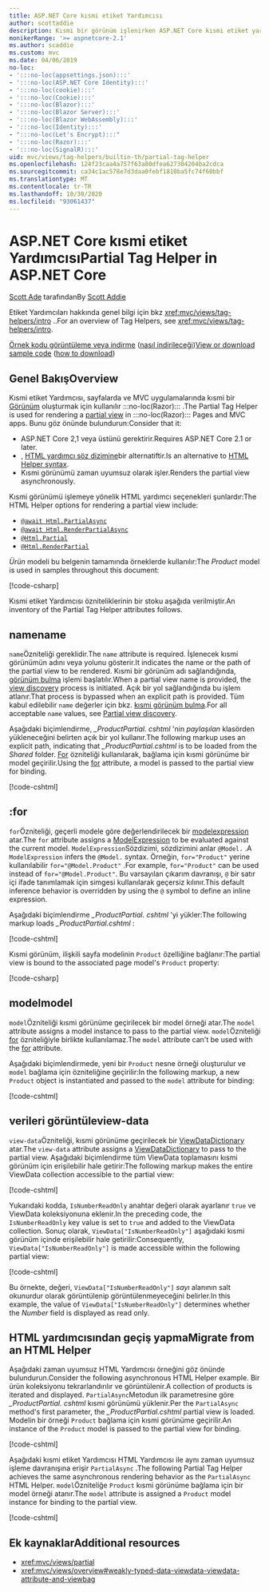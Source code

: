 ```yaml
---
title: ASP.NET Core kısmi etiket Yardımcısı
author: scottaddie
description: Kısmi bir görünüm işlenirken ASP.NET Core kısmi etiket yardımcısını ve onun özniteliklerinin her birinin rolünü bulur.
monikerRange: '>= aspnetcore-2.1'
ms.author: scaddie
ms.custom: mvc
ms.date: 04/06/2019
no-loc:
- ':::no-loc(appsettings.json):::'
- ':::no-loc(ASP.NET Core Identity):::'
- ':::no-loc(cookie):::'
- ':::no-loc(Cookie):::'
- ':::no-loc(Blazor):::'
- ':::no-loc(Blazor Server):::'
- ':::no-loc(Blazor WebAssembly):::'
- ':::no-loc(Identity):::'
- ":::no-loc(Let's Encrypt):::"
- ':::no-loc(Razor):::'
- ':::no-loc(SignalR):::'
uid: mvc/views/tag-helpers/builtin-th/partial-tag-helper
ms.openlocfilehash: 124f23caa4a757f63a80dfea627304204ba2cdca
ms.sourcegitcommit: ca34c1ac578e7d3daa0febf1810ba5fc74f60bbf
ms.translationtype: MT
ms.contentlocale: tr-TR
ms.lasthandoff: 10/30/2020
ms.locfileid: "93061437"
---
```

# <a name="partial-tag-helper-in-aspnet-core"></a><span data-ttu-id="14c35-103">ASP.NET Core kısmi etiket Yardımcısı</span><span class="sxs-lookup"><span data-stu-id="14c35-103">Partial Tag Helper in ASP.NET Core</span></span>

<span data-ttu-id="14c35-104">[Scott Ade](https://github.com/scottaddie) tarafından</span><span class="sxs-lookup"><span data-stu-id="14c35-104">By [Scott Addie](https://github.com/scottaddie)</span></span>

<span data-ttu-id="14c35-105">Etiket Yardımcıları hakkında genel bilgi için bkz <xref:mvc/views/tag-helpers/intro> ..</span><span class="sxs-lookup"><span data-stu-id="14c35-105">For an overview of Tag Helpers, see <xref:mvc/views/tag-helpers/intro>.</span></span>

<span data-ttu-id="14c35-106">[Örnek kodu görüntüleme veya indirme](https://github.com/dotnet/AspNetCore.Docs/tree/master/aspnetcore/mvc/views/tag-helpers/built-in/samples) ([nasıl indirileceği](xref:index#how-to-download-a-sample))</span><span class="sxs-lookup"><span data-stu-id="14c35-106">[View or download sample code](https://github.com/dotnet/AspNetCore.Docs/tree/master/aspnetcore/mvc/views/tag-helpers/built-in/samples) ([how to download](xref:index#how-to-download-a-sample))</span></span>

## <a name="overview"></a><span data-ttu-id="14c35-107">Genel Bakış</span><span class="sxs-lookup"><span data-stu-id="14c35-107">Overview</span></span>

<span data-ttu-id="14c35-108">Kısmi etiket Yardımcısı, sayfalarda ve MVC uygulamalarında kısmi bir [Görünüm](xref:mvc/views/partial) oluşturmak için kullanılır :::no-loc(Razor)::: .</span><span class="sxs-lookup"><span data-stu-id="14c35-108">The Partial Tag Helper is used for rendering a [partial view](xref:mvc/views/partial) in :::no-loc(Razor)::: Pages and MVC apps.</span></span> <span data-ttu-id="14c35-109">Bunu göz önünde bulundurun:</span><span class="sxs-lookup"><span data-stu-id="14c35-109">Consider that it:</span></span>

* <span data-ttu-id="14c35-110">ASP.NET Core 2,1 veya üstünü gerektirir.</span><span class="sxs-lookup"><span data-stu-id="14c35-110">Requires ASP.NET Core 2.1 or later.</span></span>
* <span data-ttu-id="14c35-111">, [HTML yardımcı söz dizimine](xref:mvc/views/partial#reference-a-partial-view)bir alternatiftir.</span><span class="sxs-lookup"><span data-stu-id="14c35-111">Is an alternative to [HTML Helper syntax](xref:mvc/views/partial#reference-a-partial-view).</span></span>
* <span data-ttu-id="14c35-112">Kısmi görünümü zaman uyumsuz olarak işler.</span><span class="sxs-lookup"><span data-stu-id="14c35-112">Renders the partial view asynchronously.</span></span>

<span data-ttu-id="14c35-113">Kısmi görünümü işlemeye yönelik HTML yardımcı seçenekleri şunlardır:</span><span class="sxs-lookup"><span data-stu-id="14c35-113">The HTML Helper options for rendering a partial view include:</span></span>

* [`@await Html.PartialAsync`](/dotnet/api/microsoft.aspnetcore.mvc.rendering.htmlhelperpartialextensions.partialasync)
* [`@await Html.RenderPartialAsync`](/dotnet/api/microsoft.aspnetcore.mvc.rendering.htmlhelperpartialextensions.renderpartialasync)
* [`@Html.Partial`](/dotnet/api/microsoft.aspnetcore.mvc.rendering.htmlhelperpartialextensions.partial)
* [`@Html.RenderPartial`](/dotnet/api/microsoft.aspnetcore.mvc.rendering.htmlhelperpartialextensions.renderpartial)

<span data-ttu-id="14c35-114">*Ürün* modeli bu belgenin tamamında örneklerde kullanılır:</span><span class="sxs-lookup"><span data-stu-id="14c35-114">The *Product* model is used in samples throughout this document:</span></span>

[!code-csharp[](samples/TagHelpersBuiltIn/Models/Product.cs)]

<span data-ttu-id="14c35-115">Kısmi etiket Yardımcısı özniteliklerinin bir stoku aşağıda verilmiştir.</span><span class="sxs-lookup"><span data-stu-id="14c35-115">An inventory of the Partial Tag Helper attributes follows.</span></span>

## <a name="name"></a><span data-ttu-id="14c35-116">name</span><span class="sxs-lookup"><span data-stu-id="14c35-116">name</span></span>

<span data-ttu-id="14c35-117">`name`Özniteliği gereklidir.</span><span class="sxs-lookup"><span data-stu-id="14c35-117">The `name` attribute is required.</span></span> <span data-ttu-id="14c35-118">İşlenecek kısmi görünümün adını veya yolunu gösterir.</span><span class="sxs-lookup"><span data-stu-id="14c35-118">It indicates the name or the path of the partial view to be rendered.</span></span> <span data-ttu-id="14c35-119">Kısmi bir görünüm adı sağlandığında, [görünüm bulma](xref:mvc/views/overview#view-discovery) işlemi başlatılır.</span><span class="sxs-lookup"><span data-stu-id="14c35-119">When a partial view name is provided, the [view discovery](xref:mvc/views/overview#view-discovery) process is initiated.</span></span> <span data-ttu-id="14c35-120">Açık bir yol sağlandığında bu işlem atlanır.</span><span class="sxs-lookup"><span data-stu-id="14c35-120">That process is bypassed when an explicit path is provided.</span></span> <span data-ttu-id="14c35-121">Tüm kabul edilebilir `name` değerler için bkz. [kısmi görünüm bulma](xref:mvc/views/partial#partial-view-discovery).</span><span class="sxs-lookup"><span data-stu-id="14c35-121">For all acceptable `name` values, see [Partial view discovery](xref:mvc/views/partial#partial-view-discovery).</span></span>

<span data-ttu-id="14c35-122">Aşağıdaki biçimlendirme, *_ProductPartial. cshtml* 'nin *paylaşılan* klasörden yükleneceğini belirten açık bir yol kullanır.</span><span class="sxs-lookup"><span data-stu-id="14c35-122">The following markup uses an explicit path, indicating that *_ProductPartial.cshtml* is to be loaded from the *Shared* folder.</span></span> <span data-ttu-id="14c35-123">[For](#for) özniteliği kullanılarak, bağlama için kısmi görünüme bir model geçirilir.</span><span class="sxs-lookup"><span data-stu-id="14c35-123">Using the [for](#for) attribute, a model is passed to the partial view for binding.</span></span>

[!code-cshtml[](samples/TagHelpersBuiltIn/Pages/Product.cshtml?name=snippet_Name)]

## <a name="for"></a><span data-ttu-id="14c35-124">:</span><span class="sxs-lookup"><span data-stu-id="14c35-124">for</span></span>

<span data-ttu-id="14c35-125">`for`Özniteliği, geçerli modele göre değerlendirilecek bir [modelexpression](/dotnet/api/microsoft.aspnetcore.mvc.viewfeatures.modelexpression) atar.</span><span class="sxs-lookup"><span data-stu-id="14c35-125">The `for` attribute assigns a [ModelExpression](/dotnet/api/microsoft.aspnetcore.mvc.viewfeatures.modelexpression) to be evaluated against the current model.</span></span> <span data-ttu-id="14c35-126">`ModelExpression`Sözdizimi, sözdizimini anlar `@Model.` .</span><span class="sxs-lookup"><span data-stu-id="14c35-126">A `ModelExpression` infers the `@Model.` syntax.</span></span> <span data-ttu-id="14c35-127">Örneğin, `for="Product"` yerine kullanılabilir `for="@Model.Product"` .</span><span class="sxs-lookup"><span data-stu-id="14c35-127">For example, `for="Product"` can be used instead of `for="@Model.Product"`.</span></span> <span data-ttu-id="14c35-128">Bu varsayılan çıkarım davranışı, `@` bir satır içi ifade tanımlamak için simgesi kullanılarak geçersiz kılınır.</span><span class="sxs-lookup"><span data-stu-id="14c35-128">This default inference behavior is overridden by using the `@` symbol to define an inline expression.</span></span>

<span data-ttu-id="14c35-129">Aşağıdaki biçimlendirme *_ProductPartial. cshtml* 'yi yükler:</span><span class="sxs-lookup"><span data-stu-id="14c35-129">The following markup loads *_ProductPartial.cshtml* :</span></span>

[!code-cshtml[](samples/TagHelpersBuiltIn/Pages/Product.cshtml?name=snippet_For)]

<span data-ttu-id="14c35-130">Kısmi görünüm, ilişkili sayfa modelinin `Product` özelliğine bağlanır:</span><span class="sxs-lookup"><span data-stu-id="14c35-130">The partial view is bound to the associated page model's `Product` property:</span></span>

[!code-csharp[](samples/TagHelpersBuiltIn/Pages/Product.cshtml.cs?highlight=8)]

## <a name="model"></a><span data-ttu-id="14c35-131">model</span><span class="sxs-lookup"><span data-stu-id="14c35-131">model</span></span>

<span data-ttu-id="14c35-132">`model`Özniteliği kısmi görünüme geçirilecek bir model örneği atar.</span><span class="sxs-lookup"><span data-stu-id="14c35-132">The `model` attribute assigns a model instance to pass to the partial view.</span></span> <span data-ttu-id="14c35-133">`model`Özniteliği [for](#for) özniteliğiyle birlikte kullanılamaz.</span><span class="sxs-lookup"><span data-stu-id="14c35-133">The `model` attribute can't be used with the [for](#for) attribute.</span></span>

<span data-ttu-id="14c35-134">Aşağıdaki biçimlendirmede, yeni bir `Product` nesne örneği oluşturulur ve `model` bağlama için özniteliğine geçirilir:</span><span class="sxs-lookup"><span data-stu-id="14c35-134">In the following markup, a new `Product` object is instantiated and passed to the `model` attribute for binding:</span></span>

[!code-cshtml[](samples/TagHelpersBuiltIn/Pages/Product.cshtml?name=snippet_Model)]

## <a name="view-data"></a><span data-ttu-id="14c35-135">verileri görüntüle</span><span class="sxs-lookup"><span data-stu-id="14c35-135">view-data</span></span>

<span data-ttu-id="14c35-136">`view-data`Özniteliği, kısmi görünüme geçirilecek bir [ViewDataDictionary](/dotnet/api/microsoft.aspnetcore.mvc.viewfeatures.viewdatadictionary) atar.</span><span class="sxs-lookup"><span data-stu-id="14c35-136">The `view-data` attribute assigns a [ViewDataDictionary](/dotnet/api/microsoft.aspnetcore.mvc.viewfeatures.viewdatadictionary) to pass to the partial view.</span></span> <span data-ttu-id="14c35-137">Aşağıdaki biçimlendirme tüm ViewData toplamasını kısmi görünüm için erişilebilir hale getirir:</span><span class="sxs-lookup"><span data-stu-id="14c35-137">The following markup makes the entire ViewData collection accessible to the partial view:</span></span>

[!code-cshtml[](samples/TagHelpersBuiltIn/Pages/Product.cshtml?name=snippet_ViewData&highlight=5-)]

<span data-ttu-id="14c35-138">Yukarıdaki kodda, `IsNumberReadOnly` anahtar değeri olarak ayarlanır `true` ve ViewData koleksiyonuna eklenir.</span><span class="sxs-lookup"><span data-stu-id="14c35-138">In the preceding code, the `IsNumberReadOnly` key value is set to `true` and added to the ViewData collection.</span></span> <span data-ttu-id="14c35-139">Sonuç olarak, `ViewData["IsNumberReadOnly"]` aşağıdaki kısmi görünüm içinde erişilebilir hale getirilir:</span><span class="sxs-lookup"><span data-stu-id="14c35-139">Consequently, `ViewData["IsNumberReadOnly"]` is made accessible within the following partial view:</span></span>

[!code-cshtml[](samples/TagHelpersBuiltIn/Pages/Shared/_ProductViewDataPartial.cshtml?highlight=5)]

<span data-ttu-id="14c35-140">Bu örnekte, değeri, `ViewData["IsNumberReadOnly"]` *sayı* alanının salt okunurdur olarak görüntülenip görüntülenmeyeceğini belirler.</span><span class="sxs-lookup"><span data-stu-id="14c35-140">In this example, the value of `ViewData["IsNumberReadOnly"]` determines whether the *Number* field is displayed as read only.</span></span>

## <a name="migrate-from-an-html-helper"></a><span data-ttu-id="14c35-141">HTML yardımcısından geçiş yapma</span><span class="sxs-lookup"><span data-stu-id="14c35-141">Migrate from an HTML Helper</span></span>

<span data-ttu-id="14c35-142">Aşağıdaki zaman uyumsuz HTML Yardımcısı örneğini göz önünde bulundurun.</span><span class="sxs-lookup"><span data-stu-id="14c35-142">Consider the following asynchronous HTML Helper example.</span></span> <span data-ttu-id="14c35-143">Bir ürün koleksiyonu tekrarlandırılır ve görüntülenir.</span><span class="sxs-lookup"><span data-stu-id="14c35-143">A collection of products is iterated and displayed.</span></span> <span data-ttu-id="14c35-144">`PartialAsync`Metodun ilk parametresine göre *_ProductPartial. cshtml* kısmi görünümü yüklenir.</span><span class="sxs-lookup"><span data-stu-id="14c35-144">Per the `PartialAsync` method's first parameter, the *_ProductPartial.cshtml* partial view is loaded.</span></span> <span data-ttu-id="14c35-145">Modelin bir örneği `Product` bağlama için kısmi görünüme geçirilir.</span><span class="sxs-lookup"><span data-stu-id="14c35-145">An instance of the `Product` model is passed to the partial view for binding.</span></span>

[!code-cshtml[](samples/TagHelpersBuiltIn/Pages/Products.cshtml?name=snippet_HtmlHelper&highlight=3)]

<span data-ttu-id="14c35-146">Aşağıdaki kısmi etiket Yardımcısı HTML Yardımcısı ile aynı zaman uyumsuz işleme davranışına erişir `PartialAsync` .</span><span class="sxs-lookup"><span data-stu-id="14c35-146">The following Partial Tag Helper achieves the same asynchronous rendering behavior as the `PartialAsync` HTML Helper.</span></span> <span data-ttu-id="14c35-147">`model`Özniteliğe `Product` kısmi görünüme bağlama için bir model örneği atanır.</span><span class="sxs-lookup"><span data-stu-id="14c35-147">The `model` attribute is assigned a `Product` model instance for binding to the partial view.</span></span>

[!code-cshtml[](samples/TagHelpersBuiltIn/Pages/Products.cshtml?name=snippet_TagHelper&highlight=3)]

## <a name="additional-resources"></a><span data-ttu-id="14c35-148">Ek kaynaklar</span><span class="sxs-lookup"><span data-stu-id="14c35-148">Additional resources</span></span>

* <xref:mvc/views/partial>
* <xref:mvc/views/overview#weakly-typed-data-viewdata-viewdata-attribute-and-viewbag>

